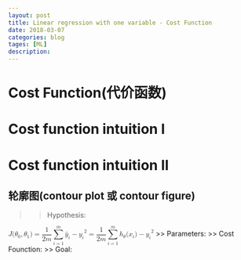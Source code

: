 ```yaml
---
layout: post
title: Linear regression with one variable - Cost Function
date: 2018-03-07
categories: blog
tages: [ML]
description: 
---
```


# Cost Function(代价函数)

# Cost function intuition  I

# Cost function intuition II

## 轮廓图(contour plot 或 contour figure)

>> Hypothesis:

<math xmlns="http://www.w3.org/1998/Math/MathML">
  <mi>J</mi>
  <mo stretchy="false">(</mo>
  <msub>
    <mi>&#x03B8;<!-- θ --></mi>
    <mn>0</mn>
  </msub>
  <mo>,</mo>
  <msub>
    <mi>&#x03B8;<!-- θ --></mi>
    <mn>1</mn>
  </msub>
  <mo stretchy="false">)</mo>
  <mo>=</mo>
  <mstyle displaystyle="true">
    <mfrac>
      <mn>1</mn>
      <mrow>
        <mn>2</mn>
        <mi>m</mi>
      </mrow>
    </mfrac>
  </mstyle>
  <mstyle displaystyle="true">
    <munderover>
      <mo>&#x2211;<!-- ∑ --></mo>
      <mrow class="MJX-TeXAtom-ORD">
        <mi>i</mi>
        <mo>=</mo>
        <mn>1</mn>
      </mrow>
      <mi>m</mi>
    </munderover>
    <msup>
      <mfenced open="(" close=")">
        <mrow>
          <msub>
            <mrow class="MJX-TeXAtom-ORD">
              <mover>
                <mi>y</mi>
                <mo stretchy="false">&#x005E;<!-- ^ --></mo>
              </mover>
            </mrow>
            <mrow class="MJX-TeXAtom-ORD">
              <mi>i</mi>
            </mrow>
          </msub>
          <mo>&#x2212;<!-- − --></mo>
          <msub>
            <mi>y</mi>
            <mrow class="MJX-TeXAtom-ORD">
              <mi>i</mi>
            </mrow>
          </msub>
        </mrow>
      </mfenced>
      <mn>2</mn>
    </msup>
    <mo>=</mo>
    <mstyle>
      <mfrac>
        <mn>1</mn>
        <mrow>
          <mn>2</mn>
          <mi>m</mi>
        </mrow>
      </mfrac>
    </mstyle>
    <mstyle>
      <munderover>
        <mo>&#x2211;<!-- ∑ --></mo>
        <mrow class="MJX-TeXAtom-ORD">
          <mi>i</mi>
          <mo>=</mo>
          <mn>1</mn>
        </mrow>
        <mi>m</mi>
      </munderover>
      <msup>
        <mfenced open="(" close=")">
          <mrow>
            <msub>
              <mi>h</mi>
              <mi>&#x03B8;<!-- θ --></mi>
            </msub>
            <mo stretchy="false">(</mo>
            <msub>
              <mi>x</mi>
              <mrow class="MJX-TeXAtom-ORD">
                <mi>i</mi>
              </mrow>
            </msub>
            <mo stretchy="false">)</mo>
            <mo>&#x2212;<!-- − --></mo>
            <msub>
              <mi>y</mi>
              <mrow class="MJX-TeXAtom-ORD">
                <mi>i</mi>
              </mrow>
            </msub>
          </mrow>
        </mfenced>
        <mn>2</mn>
      </msup>
    </mstyle>
  </mstyle>
</math>
>> Parameters:
>> Cost Founction:
>> Goal:


### 